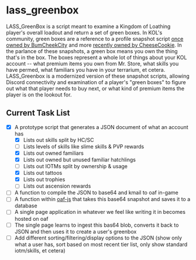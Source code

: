 # lass_greenbox

LASS_GreenBox is a script meant to examine a Kingdom of Loathing player's overall loadout and return a set of green boxes. In KOL's community, green boxes are a reference to a profile snapshot script [once owned by BumCheekCity](http://forums.kingdomofloathing.com/vb/showthread.php?t=179109) and more [recently owned by CheeseCookie](http://forums.kingdomofloathing.com/vb/showthread.php?t=218735). In the parlance of these snapshots, a green box means you own the thing that's in the box. The boxes represent a whole lot of things about your KOL account -- what premium items you own from Mr. Store, what skills you have permed, what familiars you have in your terrarium, et cetera. LASS_Greenbox is a modernized version of these snapshot scripts, allowing Discord connectivity and examination of a player's "green boxes" to figure out what that player needs to buy next, or what kind of premium items the player is on the lookout for.

## Current Task List

- [x] A prototype script that generates a JSON document of what an account has
  - [x] Lists out skills split by HC/SC
  - [ ] Lists levels of skills like slime skills & PVP rewards
  - [x] Lists out owned familiars
  - [x] Lists out owned but unused familiar hatchlings
  - [ ] Lists out IOTMs split by ownership & usage
  - [x] Lists out tattoos
  - [x] Lists out trophies
  - [ ] Lists out ascension rewards
- [ ] A function to compile the JSON to base64 and kmail to oaf in-game
- [ ] A function within [oaf-js](https://github.com/Loathing-Associates-Scripting-Society/oaf-js) that takes this base64 snapshot and saves it to a database
- [ ] A single page application in whatever we feel like writing it in becomes hosted on oaf
- [ ] The single page learns to ingest this bas64 blob, converts it back to JSON and then uses it to create a user's greenbox
- [ ] Add different sorting/filtering/display options to the JSON (show only what a user has, sort based on most recent tier list, only show standard iotm/skills, et cetera)
